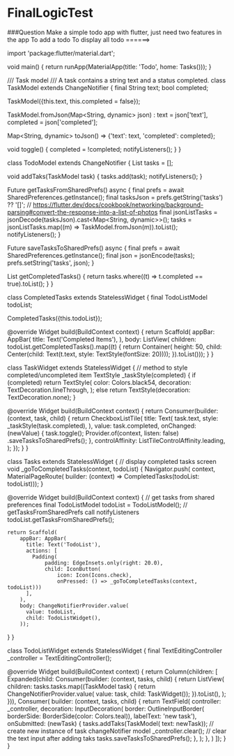 # FinalLogicTest


###Question
Make a simple todo app with flutter, just need two features in the app 
To add a todo
To display all todo
======>

import 'package:flutter/material.dart';

void main() {
  return runApp(MaterialApp(title: 'Todo', home: Tasks()));
}

/// Task model
/// A task contains a string text and a status completed.
class TaskModel extends ChangeNotifier {
  final String text;
  bool completed;

  TaskModel({this.text, this.completed = false});

  TaskModel.fromJson(Map<String, dynamic> json)
      : text = json['text'],
        completed = json['completed'];

  Map<String, dynamic> toJson() => {'text': text, 'completed': completed};

  void toggle() {
    completed = !completed;
    notifyListeners();
  }
}


class TodoModel extends ChangeNotifier {
  List<TaskModel> tasks = [];

  void addTaks(TaskModel task) {
    tasks.add(task);
    notifyListeners();
  }

  Future<void> getTasksFromSharedPrefs() async {
    final prefs = await SharedPreferences.getInstance();
    final tasksJson = prefs.getString('tasks') ?? '[]';
    // https://flutter.dev/docs/cookbook/networking/background-parsing#convert-the-response-into-a-list-of-photos
    final jsonListTasks = jsonDecode(tasksJson).cast<Map<String, dynamic>>();
    tasks = jsonListTasks.map<TaskModel>((m) => TaskModel.fromJson(m)).toList();
    notifyListeners();
  }

  Future<void> saveTasksToSharedPrefs() async {
    final prefs = await SharedPreferences.getInstance();
    final json = jsonEncode(tasks);
    prefs.setString('tasks', json);
  }

  List<TaskModel> getCompletedTasks() {
    return tasks.where((t) => t.completed == true).toList();
  }
}
  

class CompletedTasks extends StatelessWidget {
  final TodoListModel todoList;

  CompletedTasks({this.todoList});

  @override
  Widget build(BuildContext context) {
    return Scaffold(
        appBar: AppBar(
          title: Text('Completed Items'),
        ),
        body: ListView(
            children: todoList.getCompletedTasks().map((t) {
          return Container(
            height: 50,
            child: Center(child: Text(t.text, style: TextStyle(fontSize: 20))));
        }).toList()));
  }
}
  
  class TaskWidget extends StatelessWidget {
  // method to style completed/uncompleted item
  TextStyle _taskStyle(completed) {
    if (completed)
      return TextStyle(
        color: Colors.black54,
        decoration: TextDecoration.lineThrough,
      );
    else
      return TextStyle(decoration: TextDecoration.none);
  }

  @override
  Widget build(BuildContext context) {
    return Consumer<TaskModel>(builder: (context, task, child) {
      return CheckboxListTile(
        title: Text(
          task.text,
          style: _taskStyle(task.completed),
        ),
        value: task.completed,
        onChanged: (newValue) {
          task.toggle();
          Provider.of<TodoListModel>(context, listen: false)
              .saveTasksToSharedPrefs();
        },
        controlAffinity: ListTileControlAffinity.leading,
      );
    });
  }
}
  
  class Tasks extends StatelessWidget {
  // display completed tasks screen
  void _goToCompletedTasks(context, todoList) {
    Navigator.push(
        context,
        MaterialPageRoute(
            builder: (context) => CompletedTasks(todoList: todoList)));
  }

  @override
  Widget build(BuildContext context) {
    // get tasks from shared preferences
    final TodoListModel todoList = TodoListModel();
    // getTasksFromSharedPrefs call notifyListeners
    todoList.getTasksFromSharedPrefs();

    return Scaffold(
        appBar: AppBar(
          title: Text('TodoList'),
          actions: [
            Padding(
                padding: EdgeInsets.only(right: 20.0),
                child: IconButton(
                    icon: Icon(Icons.check),
                    onPressed: () => _goToCompletedTasks(context, todoList)))
          ],
        ),
        body: ChangeNotifierProvider.value(
          value: todoList,
          child: TodoListWidget(),
        ));
  }
}
  
  class TodoListWidget extends StatelessWidget {
  final TextEditingController _controller = TextEditingController();

  @override
  Widget build(BuildContext context) {
    return Column(children: [
      Expanded(child: Consumer<TodoListModel>(builder: (context, tasks, child) {
        return ListView(
          children: tasks.tasks.map((TaskModel task) {
            return ChangeNotifierProvider.value(
                value: task, child: TaskWidget());
          }).toList(),
        );
      })),
      Consumer<TodoListModel>(
        builder: (context, tasks, child) {
          return TextField(
            controller: _controller,
            decoration: InputDecoration(
                border: OutlineInputBorder(
                    borderSide: BorderSide(color: Colors.teal)),
                labelText: 'new task'),
            onSubmitted: (newTask) {
              tasks.addTaks(TaskModel(
                  text:
                      newTask)); // create new instance of task changeNotifier model
              _controller.clear(); // clear the text input after adding taks
              tasks.saveTasksToSharedPrefs();
            },
          );
        },
      )
    ]);
  }
}
